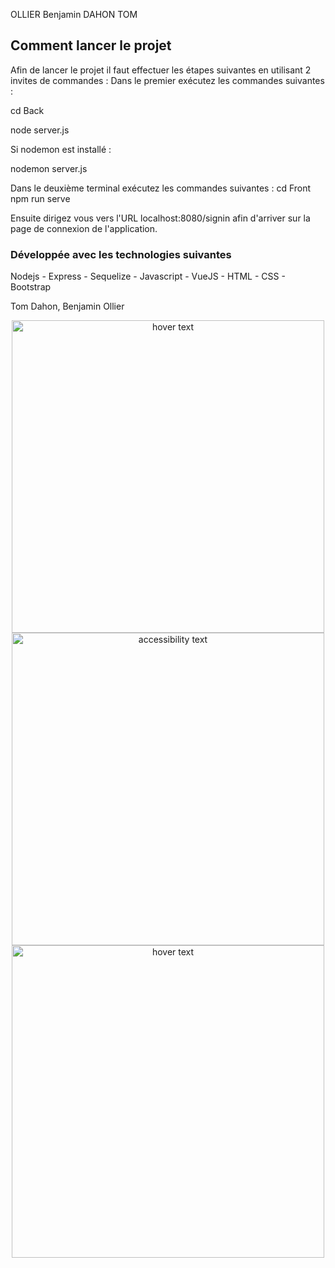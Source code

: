 <a name="discord-vuejs"></a>
OLLIER Benjamin
DAHON TOM

## Comment lancer le projet
Afin de lancer le projet il faut effectuer les étapes suivantes en utilisant 2 invites de commandes :
Dans le premier exécutez les commandes suivantes :

cd Back

node server.js

Si nodemon est installé :

nodemon server.js

Dans le deuxième terminal exécutez les commandes suivantes :
cd Front
npm run serve

Ensuite dirigez vous vers l'URL localhost:8080/signin afin d'arriver sur la page de connexion de l'application.

### Développée avec les technologies suivantes
Nodejs - Express - Sequelize - Javascript - VueJS - HTML - CSS - Bootstrap

Tom Dahon, Benjamin Ollier

<p align="center">
  <img src="./images/1.png" width="500" title="hover text">
  <img src="./images/2.png" width="500" alt="accessibility text">
  <img src="./images/3.png" width="500" title="hover text">
</p>
